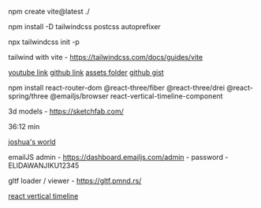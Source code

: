 npm create vite@latest ./

npm install -D tailwindcss postcss autoprefixer

npx tailwindcss init -p

tailwind with vite - https://tailwindcss.com/docs/guides/vite

[youtube link](https://youtu.be/FkowOdMjvYo?si=8u6EnFfpscf0Ya5b)
[github link](https://github.com/adrianhajdin/3D_portfolio.git)
[assets folder](https://drive.google.com/file/d/1TACDN8qFpi_NW66I4p48R9_MUmx-JT3P/edit?pli=1)
[github gist](https://gist.github.com/adrianhajdin/7bc0603ee0b1bd2872b80a62c24b5e5f#file-index-js)

npm install react-router-dom @react-three/fiber @react-three/drei @react-spring/three @emailjs/browser react-vertical-timeline-component

3d models - https://sketchfab.com/

36:12 min

[joshua's world](https://www.joshuas.world/)

emailJS admin - https://dashboard.emailjs.com/admin 
	- password - ELIDAWANJIKU12345

gltf loader / viewer - https://gltf.pmnd.rs/

[react vertical timeline](https://www.npmjs.com/package/react-vertical-timeline-component)